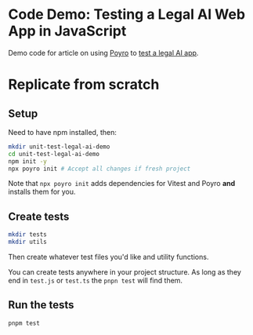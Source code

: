 # Code Demo: Testing a Legal AI Web App in JavaScript

Demo code for article on using [Poyro](https://github.com/poyro/poyro) to [test a legal AI app](https://docs.poyro.dev/essays/unit-testing-a-legal-ai-app).

# Replicate from scratch

## Setup

Need to have npm installed, then:

```bash
mkdir unit-test-legal-ai-demo
cd unit-test-legal-ai-demo
npm init -y
npx poyro init # Accept all changes if fresh project
```

Note that `npx poyro init` adds dependencies for Vitest and Poyro **and** installs them for you.

## Create tests

```bash
mkdir tests
mkdir utils
```

Then create whatever test files you'd like and utility functions.

You can create tests anywhere in your project structure. As long as they end in `test.js` or `test.ts` the `pnpn test` will find them.

## Run the tests

```bash
pnpm test
```